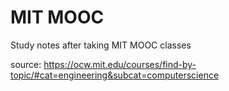 # MIT MOOC
Study notes after taking MIT MOOC classes

source: https://ocw.mit.edu/courses/find-by-topic/#cat=engineering&subcat=computerscience